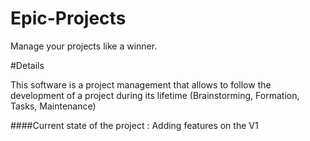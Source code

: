 # Epic-Projects
Manage your projects like a winner.

#Details

This software is a project management that allows to follow the development of a project during its lifetime
(Brainstorming, Formation, Tasks, Maintenance)

####Current state of the project : Adding features on the V1


